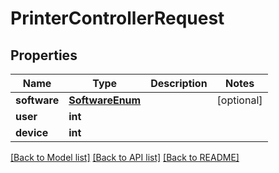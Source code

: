 # PrinterControllerRequest


## Properties
Name | Type | Description | Notes
------------ | ------------- | ------------- | -------------
**software** | [**SoftwareEnum**](SoftwareEnum.md) |  | [optional] 
**user** | **int** |  | 
**device** | **int** |  | 

[[Back to Model list]](../README.md#documentation-for-models) [[Back to API list]](../README.md#documentation-for-api-endpoints) [[Back to README]](../README.md)


